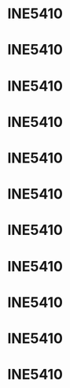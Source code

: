 # INE5410
# INE5410
# INE5410
# INE5410
# INE5410
# INE5410
# INE5410
# INE5410
# INE5410
# INE5410
# INE5410
